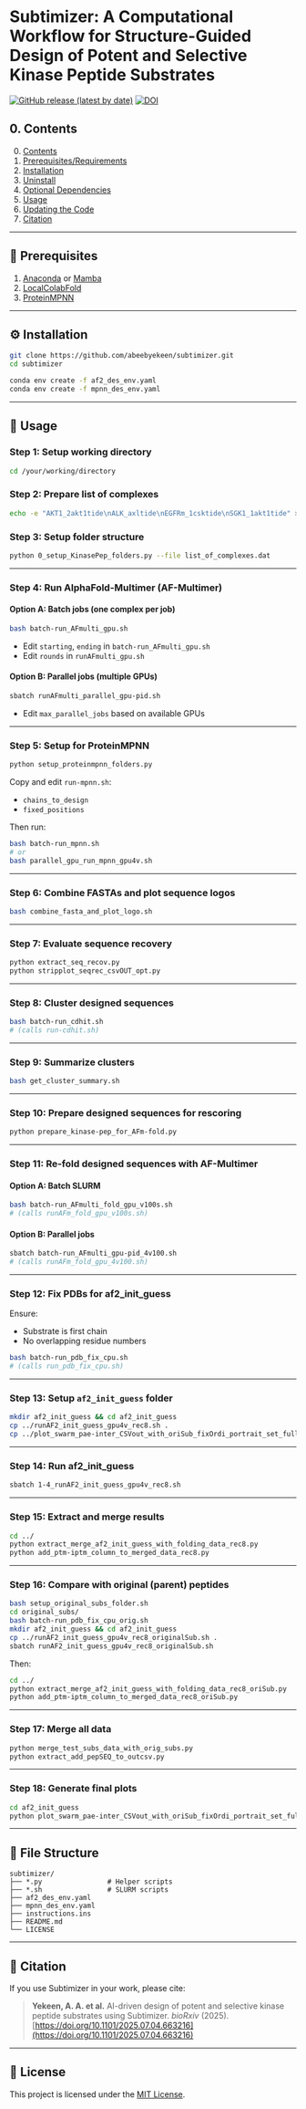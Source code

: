 # Subtimizer: A Computational Workflow for Structure-Guided Design of Potent and Selective Kinase Peptide Substrates

[![GitHub release (latest by date)](https://img.shields.io/github/v/release/abeebyekeen/subtimizer?style=flat-square)](https://github.com/abeebyekeen/subtimizer/releases)
[![DOI](https://zenodo.org/badge/doi/10.1101/2025.07.04.663216.svg?style=svg)](http://dx.doi.org/10.1101/2025.07.04.663216)

## 0. Contents

0. [Contents](#0-contents)
1. [Prerequisites/Requirements](#1-prerequisitesrequirements)
2. [Installation](#2-installation)
3. [Uninstall](#3-uninstall)
4. [Optional Dependencies](#4-optional-dependencies)
5. [Usage](#5-usage)
6. [Updating the Code](#6-updating-the-code)
7. [Citation](#7-citation)

---

## 🧰 Prerequisites

1. [Anaconda](https://www.anaconda.com/products/distribution) or [Mamba](https://mamba.readthedocs.io)
2. [LocalColabFold](https://github.com/YoshitakaMo/localcolabfold)
3. [ProteinMPNN](https://github.com/dauparas/ProteinMPNN)

---

## ⚙️ Installation

```bash
git clone https://github.com/abeebyekeen/subtimizer.git
cd subtimizer

conda env create -f af2_des_env.yaml
conda env create -f mpnn_des_env.yaml
```

---

## 🚀 Usage

### Step 1: Setup working directory
```bash
cd /your/working/directory
```

### Step 2: Prepare list of complexes
```bash
echo -e "AKT1_2akt1tide\nALK_axltide\nEGFRm_1csktide\nSGK1_1akt1tide" > list_of_complexes.dat
```

### Step 3: Setup folder structure
```bash
python 0_setup_KinasePep_folders.py --file list_of_complexes.dat
```

---

### Step 4: Run AlphaFold-Multimer (AF-Multimer)

#### Option A: Batch jobs (one complex per job)
```bash
bash batch-run_AFmulti_gpu.sh
```
- Edit `starting`, `ending` in `batch-run_AFmulti_gpu.sh`
- Edit `rounds` in `runAFmulti_gpu.sh`

#### Option B: Parallel jobs (multiple GPUs)
```bash
sbatch runAFmulti_parallel_gpu-pid.sh
```
- Edit `max_parallel_jobs` based on available GPUs

---

### Step 5: Setup for ProteinMPNN
```bash
python setup_proteinmpnn_folders.py
```

Copy and edit `run-mpnn.sh`:
- `chains_to_design`
- `fixed_positions`

Then run:
```bash
bash batch-run_mpnn.sh
# or
bash parallel_gpu_run_mpnn_gpu4v.sh
```

---

### Step 6: Combine FASTAs and plot sequence logos
```bash
bash combine_fasta_and_plot_logo.sh
```

---

### Step 7: Evaluate sequence recovery
```bash
python extract_seq_recov.py
python stripplot_seqrec_csvOUT_opt.py
```

---

### Step 8: Cluster designed sequences
```bash
bash batch-run_cdhit.sh
# (calls run-cdhit.sh)
```

---

### Step 9: Summarize clusters
```bash
bash get_cluster_summary.sh
```

---

### Step 10: Prepare designed sequences for rescoring
```bash
python prepare_kinase-pep_for_AFm-fold.py
```

---

### Step 11: Re-fold designed sequences with AF-Multimer

#### Option A: Batch SLURM
```bash
bash batch-run_AFmulti_fold_gpu_v100s.sh
# (calls runAFm_fold_gpu_v100s.sh)
```

#### Option B: Parallel jobs
```bash
sbatch batch-run_AFmulti_gpu-pid_4v100.sh
# (calls runAFm_fold_gpu_4v100.sh)
```

---

### Step 12: Fix PDBs for af2_init_guess

Ensure:
- Substrate is first chain
- No overlapping residue numbers

```bash
bash batch-run_pdb_fix_cpu.sh
# (calls run_pdb_fix_cpu.sh)
```

---

### Step 13: Setup `af2_init_guess` folder
```bash
mkdir af2_init_guess && cd af2_init_guess
cp ../runAF2_init_guess_gpu4v_rec8.sh .
cp ../plot_swarm_pae-inter_CSVout_with_oriSub_fixOrdi_portrait_set_full.py .
```

---

### Step 14: Run af2_init_guess
```bash
sbatch 1-4_runAF2_init_guess_gpu4v_rec8.sh
```

---

### Step 15: Extract and merge results
```bash
cd ../
python extract_merge_af2_init_guess_with_folding_data_rec8.py
python add_ptm-iptm_column_to_merged_data_rec8.py
```

---

### Step 16: Compare with original (parent) peptides

```bash
bash setup_original_subs_folder.sh
cd original_subs/
bash batch-run_pdb_fix_cpu_orig.sh
mkdir af2_init_guess && cd af2_init_guess
cp ../runAF2_init_guess_gpu4v_rec8_originalSub.sh .
sbatch runAF2_init_guess_gpu4v_rec8_originalSub.sh
```

Then:
```bash
cd ../
python extract_merge_af2_init_guess_with_folding_data_rec8_oriSub.py
python add_ptm-iptm_column_to_merged_data_rec8_oriSub.py
```

---

### Step 17: Merge all data
```bash
python merge_test_subs_data_with_orig_subs.py
python extract_add_pepSEQ_to_outcsv.py
```

---

### Step 18: Generate final plots
```bash
cd af2_init_guess
python plot_swarm_pae-inter_CSVout_with_oriSub_fixOrdi_portrait_set_full.py
```

---

## 📁 File Structure

```
subtimizer/
├── *.py                # Helper scripts
├── *.sh                # SLURM scripts
├── af2_des_env.yaml
├── mpnn_des_env.yaml
├── instructions.ins
├── README.md
└── LICENSE
```

---

## 📄 Citation

If you use Subtimizer in your work, please cite:

> **Yekeen, A. A. et al.** AI-driven design of potent and selective kinase peptide substrates using Subtimizer. *bioRxiv* (2025).  
> [https://doi.org/10.1101/2025.07.04.663216](https://doi.org/10.1101/2025.07.04.663216)

---

## 📜 License

This project is licensed under the [MIT License](LICENSE).
